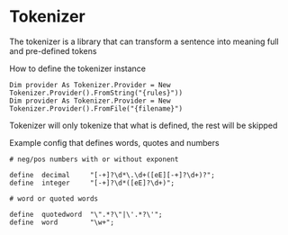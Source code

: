 # Tokenizer

The tokenizer is a library that can transform a sentence into meaning full and pre-defined tokens

How to define the tokenizer instance
```Visual Basic
Dim provider As Tokenizer.Provider = New Tokenizer.Provider().FromString("{rules}"))
Dim provider As Tokenizer.Provider = New Tokenizer.Provider().FromFile("{filename}")
```

Tokenizer will only tokenize that what is defined, the rest will be skipped

Example config that defines words, quotes and numbers
```
# neg/pos numbers with or without exponent

define 	decimal		"[-+]?\d*\.\d+([eE][-+]?\d+)?";
define 	integer		"[-+]?\d*([eE]?\d+)";

# word or quoted words

define 	quotedword	"\".*?\"|\'.*?\'";
define 	word		"\w+";

```
